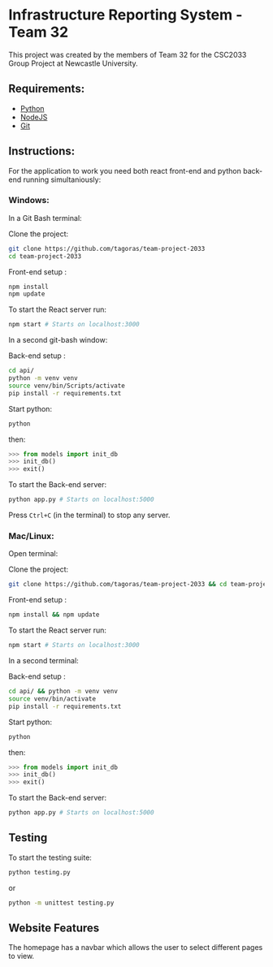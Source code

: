 # Infrastructure Reporting System - Team 32

This project was created by the members of Team 32 for the CSC2033 Group Project at Newcastle University.

## Requirements: 
- [Python](https://www.python.org/)
- [NodeJS](https://nodejs.org/en/download/)
- [Git](https://git-scm.com/)

## Instructions:
For the application to work you need both react front-end and python back-end running simultaniously:

### Windows: 

In a Git Bash terminal:

Clone the project:
```bash
git clone https://github.com/tagoras/team-project-2033
cd team-project-2033
```

Front-end setup :
```bash
npm install
npm update
```
To start the React server run:
```bash
npm start # Starts on localhost:3000
```
In a second git-bash window:

Back-end setup : 
```bash
cd api/
python -m venv venv
source venv/bin/Scripts/activate
pip install -r requirements.txt
```
Start python: 
```bash
python
```
then:
```python
>>> from models import init_db
>>> init_db()
>>> exit()
```
To start the Back-end server:
```bash
python app.py # Starts on localhost:5000
```
Press `Ctrl+C` (in the terminal) to stop any server.

### Mac/Linux:

Open terminal:

Clone the project:
```bash
git clone https://github.com/tagoras/team-project-2033 && cd team-project-2033
```

Front-end setup :
```bash
npm install && npm update
```
To start the React server run:
```bash
npm start # Starts on localhost:3000
```
In a second terminal:   

Back-end setup : 
```bash
cd api/ && python -m venv venv
source venv/bin/activate
pip install -r requirements.txt
```
Start python: 
```bash
python
```
then:
```python
>>> from models import init_db
>>> init_db()
>>> exit()
```
To start the Back-end server:
```bash
python app.py # Starts on localhost:5000
```

## Testing

To start the testing suite:

```bash
python testing.py
```
or
```bash
python -m unittest testing.py
```



## Website Features

The homepage has a navbar which allows the user to select different pages to view.

